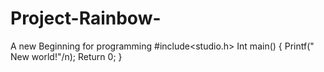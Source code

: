 # Project-Rainbow-
A new Beginning for programming 
#include<studio.h>
Int main()
{
  Printf(" New world!"/n);
  Return 0;
}
